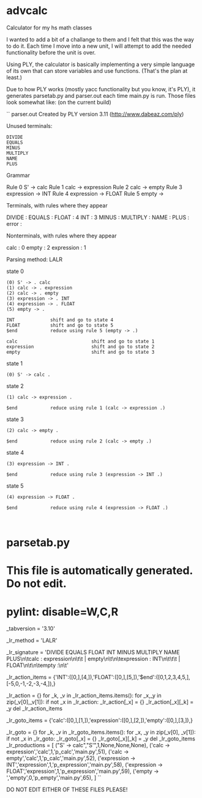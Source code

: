 # advcalc
Calculator for my hs math classes

I wanted to add a bit of a challange to them and I felt that this was the way to do it. Each time I move into a new unit, I will attempt to add the needed functionality before the unit is over.

Using PLY, the calculator is basically implementing a very simple language of its own that can store variables and use functions. (That's the plan at least.)

Due to how PLY works (mostly yacc functionality but you know, it's PLY), it generates parsetab.py and parser.out each time main.py is run. Those files look somewhat like: (on the current build)

``
parser.out
Created by PLY version 3.11 (http://www.dabeaz.com/ply)

Unused terminals:

    DIVIDE
    EQUALS
    MINUS
    MULTIPLY
    NAME
    PLUS

Grammar

Rule 0     S' -> calc
Rule 1     calc -> expression
Rule 2     calc -> empty
Rule 3     expression -> INT
Rule 4     expression -> FLOAT
Rule 5     empty -> <empty>

Terminals, with rules where they appear

DIVIDE               : 
EQUALS               : 
FLOAT                : 4
INT                  : 3
MINUS                : 
MULTIPLY             : 
NAME                 : 
PLUS                 : 
error                : 

Nonterminals, with rules where they appear

calc                 : 0
empty                : 2
expression           : 1

Parsing method: LALR

state 0

    (0) S' -> . calc
    (1) calc -> . expression
    (2) calc -> . empty
    (3) expression -> . INT
    (4) expression -> . FLOAT
    (5) empty -> .

    INT             shift and go to state 4
    FLOAT           shift and go to state 5
    $end            reduce using rule 5 (empty -> .)

    calc                           shift and go to state 1
    expression                     shift and go to state 2
    empty                          shift and go to state 3

state 1

    (0) S' -> calc .



state 2

    (1) calc -> expression .

    $end            reduce using rule 1 (calc -> expression .)


state 3

    (2) calc -> empty .

    $end            reduce using rule 2 (calc -> empty .)


state 4

    (3) expression -> INT .

    $end            reduce using rule 3 (expression -> INT .)


state 5

    (4) expression -> FLOAT .

    $end            reduce using rule 4 (expression -> FLOAT .)
``
``
# parsetab.py
# This file is automatically generated. Do not edit.
# pylint: disable=W,C,R
_tabversion = '3.10'

_lr_method = 'LALR'

_lr_signature = 'DIVIDE EQUALS FLOAT INT MINUS MULTIPLY NAME PLUS\n\tcalc : expression\n\t\t | empty\n\t\n\texpression : INT\n\t\t\t   | FLOAT\n\t\n\tempty :\n\t'
    
_lr_action_items = {'INT':([0,],[4,]),'FLOAT':([0,],[5,]),'$end':([0,1,2,3,4,5,],[-5,0,-1,-2,-3,-4,]),}

_lr_action = {}
for _k, _v in _lr_action_items.items():
   for _x,_y in zip(_v[0],_v[1]):
      if not _x in _lr_action:  _lr_action[_x] = {}
      _lr_action[_x][_k] = _y
del _lr_action_items

_lr_goto_items = {'calc':([0,],[1,]),'expression':([0,],[2,]),'empty':([0,],[3,]),}

_lr_goto = {}
for _k, _v in _lr_goto_items.items():
   for _x, _y in zip(_v[0], _v[1]):
       if not _x in _lr_goto: _lr_goto[_x] = {}
       _lr_goto[_x][_k] = _y
del _lr_goto_items
_lr_productions = [
  ("S' -> calc","S'",1,None,None,None),
  ('calc -> expression','calc',1,'p_calc','main.py',51),
  ('calc -> empty','calc',1,'p_calc','main.py',52),
  ('expression -> INT','expression',1,'p_expression','main.py',58),
  ('expression -> FLOAT','expression',1,'p_expression','main.py',59),
  ('empty -> <empty>','empty',0,'p_empty','main.py',65),
]
``

DO NOT EDIT EITHER OF THESE FILES PLEASE!

